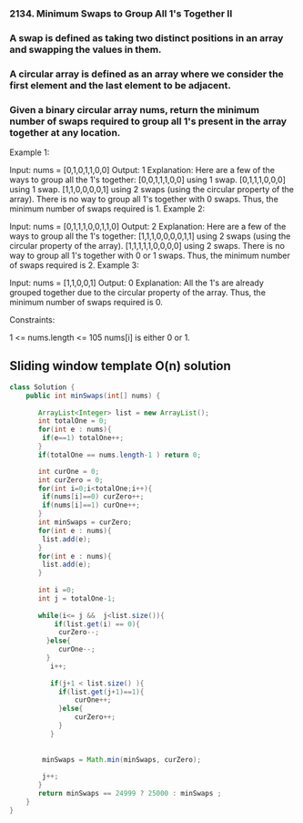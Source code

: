 ### 2134. Minimum Swaps to Group All 1's Together II
### A swap is defined as taking two distinct positions in an array and swapping the values in them.

### A circular array is defined as an array where we consider the first element and the last element to be adjacent.

### Given a binary circular array nums, return the minimum number of swaps required to group all 1's present in the array together at any location.

 

Example 1:

Input: nums = [0,1,0,1,1,0,0]
Output: 1
Explanation: Here are a few of the ways to group all the 1's together:
[0,0,1,1,1,0,0] using 1 swap.
[0,1,1,1,0,0,0] using 1 swap.
[1,1,0,0,0,0,1] using 2 swaps (using the circular property of the array).
There is no way to group all 1's together with 0 swaps.
Thus, the minimum number of swaps required is 1.
Example 2:

Input: nums = [0,1,1,1,0,0,1,1,0]
Output: 2
Explanation: Here are a few of the ways to group all the 1's together:
[1,1,1,0,0,0,0,1,1] using 2 swaps (using the circular property of the array).
[1,1,1,1,1,0,0,0,0] using 2 swaps.
There is no way to group all 1's together with 0 or 1 swaps.
Thus, the minimum number of swaps required is 2.
Example 3:

Input: nums = [1,1,0,0,1]
Output: 0
Explanation: All the 1's are already grouped together due to the circular property of the array.
Thus, the minimum number of swaps required is 0.
 

Constraints:

1 <= nums.length <= 105
nums[i] is either 0 or 1.


## Sliding window template O(n) solution 

```java
class Solution {
    public int minSwaps(int[] nums) {
        
       ArrayList<Integer> list = new ArrayList();
       int totalOne = 0;
       for(int e : nums){
        if(e==1) totalOne++;
       }
       if(totalOne == nums.length-1 ) return 0;

       int curOne = 0;
       int curZero = 0;
       for(int i=0;i<totalOne;i++){
        if(nums[i]==0) curZero++;
        if(nums[i]==1) curOne++;
       }
       int minSwaps = curZero;
       for(int e : nums){
        list.add(e);
       }
       for(int e : nums){
        list.add(e);
       }
      
       int i =0;
       int j = totalOne-1;
 
       while(i<= j &&  j<list.size()){
           if(list.get(i) == 0){
            curZero--;
         }else{
            curOne--;
         }
          i++;
         
          if(j+1 < list.size() ){
            if(list.get(j+1)==1){
                curOne++;
            }else{
                curZero++;
            }
          }
           
       
        minSwaps = Math.min(minSwaps, curZero);
        
        j++;
       }
       return minSwaps == 24999 ? 25000 : minSwaps ;
    }
}
```